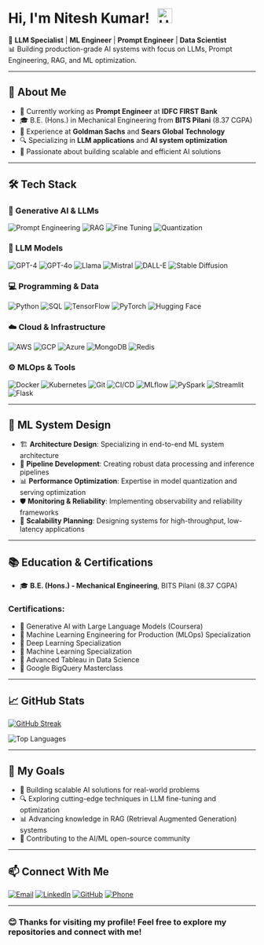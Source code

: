 # Hi, I'm Nitesh Kumar! <img src="https://raw.githubusercontent.com/iampavangandhi/iampavangandhi/master/gifs/Hi.gif" alt="Hi" style="width: 30px;margin-left: 10px;">

🚀 **LLM Specialist** | **ML Engineer** | **Prompt Engineer** | **Data Scientist**  
📊 Building production-grade AI systems with focus on LLMs, Prompt Engineering, RAG, and ML optimization.

---

## 🧠 About Me

- 🏢 Currently working as **Prompt Engineer** at **IDFC FIRST Bank**
- 🎓 B.E. (Hons.) in Mechanical Engineering from **BITS Pilani** (8.37 CGPA)
- 💼 Experience at **Goldman Sachs** and **Sears Global Technology**
- 🔍 Specializing in **LLM applications** and **AI system optimization**
- 🌱 Passionate about building scalable and efficient AI solutions

---

## 🛠️ Tech Stack

### 🤖 Generative AI & LLMs
![Prompt Engineering](https://img.shields.io/badge/Prompt%20Engineering-FF6F00?style=for-the-badge&logo=openai&logoColor=white)
![RAG](https://img.shields.io/badge/RAG-4285F4?style=for-the-badge&logo=googlecloud&logoColor=white)
![Fine Tuning](https://img.shields.io/badge/Fine%20Tuning-5C3EE8?style=for-the-badge&logo=huggingface&logoColor=white)
![Quantization](https://img.shields.io/badge/Quantization-00ADD8?style=for-the-badge&logo=go&logoColor=white)

### 🧠 LLM Models
![GPT-4](https://img.shields.io/badge/GPT--4-412991?style=for-the-badge&logo=openai&logoColor=white)
![GPT-4o](https://img.shields.io/badge/GPT--4o-412991?style=for-the-badge&logo=openai&logoColor=white)
![Llama](https://img.shields.io/badge/Llama-0467DF?style=for-the-badge&logo=meta&logoColor=white)
![Mistral](https://img.shields.io/badge/Mistral-5D3FD3?style=for-the-badge&logo=mistral&logoColor=white)
![DALL-E](https://img.shields.io/badge/DALL--E-412991?style=for-the-badge&logo=openai&logoColor=white)
![Stable Diffusion](https://img.shields.io/badge/Stable%20Diffusion-7A1FA2?style=for-the-badge&logo=stable-diffusion&logoColor=white)

### 💻 Programming & Data
![Python](https://img.shields.io/badge/Python-3776AB?style=for-the-badge&logo=python&logoColor=white)
![SQL](https://img.shields.io/badge/SQL-336791?style=for-the-badge&logo=postgresql&logoColor=white)
![TensorFlow](https://img.shields.io/badge/TensorFlow-FF6F00?style=for-the-badge&logo=tensorflow&logoColor=white)
![PyTorch](https://img.shields.io/badge/PyTorch-EE4C2C?style=for-the-badge&logo=pytorch&logoColor=white)
![Hugging Face](https://img.shields.io/badge/HuggingFace-FFD55A?style=for-the-badge&logo=huggingface&logoColor=black)

### ☁️ Cloud & Infrastructure
![AWS](https://img.shields.io/badge/AWS-232F3E?style=for-the-badge&logo=amazon-aws&logoColor=white)
![GCP](https://img.shields.io/badge/GCP-4285F4?style=for-the-badge&logo=google-cloud&logoColor=white)
![Azure](https://img.shields.io/badge/Azure-0078D4?style=for-the-badge&logo=microsoft-azure&logoColor=white)
![MongoDB](https://img.shields.io/badge/MongoDB-47A248?style=for-the-badge&logo=mongodb&logoColor=white)
![Redis](https://img.shields.io/badge/Redis-DC382D?style=for-the-badge&logo=redis&logoColor=white)

### ⚙️ MLOps & Tools
![Docker](https://img.shields.io/badge/Docker-2496ED?style=for-the-badge&logo=docker&logoColor=white)
![Kubernetes](https://img.shields.io/badge/Kubernetes-326CE5?style=for-the-badge&logo=kubernetes&logoColor=white)
![Git](https://img.shields.io/badge/Git-F05032?style=for-the-badge&logo=git&logoColor=white)
![CI/CD](https://img.shields.io/badge/CI%2FCD-2088FF?style=for-the-badge&logo=github-actions&logoColor=white)
![MLflow](https://img.shields.io/badge/MLflow-0194E2?style=for-the-badge&logo=mlflow&logoColor=white)
![PySpark](https://img.shields.io/badge/PySpark-E25A1C?style=for-the-badge&logo=apache-spark&logoColor=white)
![Streamlit](https://img.shields.io/badge/Streamlit-FF4B4B?style=for-the-badge&logo=streamlit&logoColor=white)
![Flask](https://img.shields.io/badge/Flask-000000?style=for-the-badge&logo=flask&logoColor=white)

---

## 🧪 ML System Design

- 🏗️ **Architecture Design**: Specializing in end-to-end ML system architecture
- 🔄 **Pipeline Development**: Creating robust data processing and inference pipelines
- 📊 **Performance Optimization**: Expertise in model quantization and serving optimization
- 🛡️ **Monitoring & Reliability**: Implementing observability and reliability frameworks
- 🚀 **Scalability Planning**: Designing systems for high-throughput, low-latency applications

---

## 📚 Education & Certifications

- 🎓 **B.E. (Hons.) - Mechanical Engineering**, BITS Pilani (8.37 CGPA)

### Certifications:
- 🏅 Generative AI with Large Language Models (Coursera)
- 🏅 Machine Learning Engineering for Production (MLOps) Specialization
- 🏅 Deep Learning Specialization
- 🏅 Machine Learning Specialization
- 🏅 Advanced Tableau in Data Science
- 🏅 Google BigQuery Masterclass

---

## 📈 GitHub Stats

[![GitHub Streak](https://github-readme-streak-stats.herokuapp.com/?user=krsha-nit&theme=dark)](https://git.io/streak-stats)

![Top Languages](https://github-readme-stats.vercel.app/api/top-langs/?username=krsha-nit&layout=compact&theme=dark)

---

## 🌟 My Goals
- 🎯 Building scalable AI solutions for real-world problems
- 🔍 Exploring cutting-edge techniques in LLM fine-tuning and optimization
- 📊 Advancing knowledge in RAG (Retrieval Augmented Generation) systems
- 🚀 Contributing to the AI/ML open-source community

---

## 📫 Connect With Me

[![Email](https://img.shields.io/badge/Email-nit.krsha%40gmail.com-EA4335?style=for-the-badge&logo=gmail&logoColor=white)](mailto:nit.krsha@gmail.com)
[![LinkedIn](https://img.shields.io/badge/LinkedIn-Nitesh_Kumar-0077B5?style=for-the-badge&logo=linkedin&logoColor=white)](https://www.linkedin.com/in/nit-krsha)
[![GitHub](https://img.shields.io/badge/GitHub-krsha--nit-181717?style=for-the-badge&logo=github&logoColor=white)](https://github.com/krsha-nit)
[![Phone](https://img.shields.io/badge/Phone-%2B91_70051_56772-25D366?style=for-the-badge&logo=whatsapp&logoColor=white)](tel:+917005156772)

---

### 😊 Thanks for visiting my profile! Feel free to explore my repositories and connect with me!
